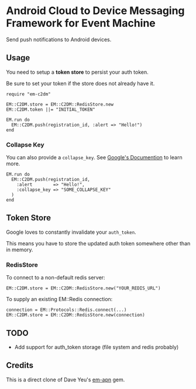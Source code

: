 # Android Cloud to Device Messaging Framework for Event Machine 

Send push notifications to Android devices.

## Usage

You need to setup a __token store__ to persist your auth token.

Be sure to set your token if the store does not already have it.

    require "em-c2dm"

    EM::C2DM.store = EM::C2DM::RedisStore.new
    EM::C2DM.token ||= "INITIAL_TOKEN"
        
    EM.run do
      EM::C2DM.push(registration_id, :alert => "Hello!")
    end
    
### Collapse Key

You can also provide a `collapse_key`. See [Google's Documention](http://google.com) to learn more.

    EM.run do
      EM::C2DM.push(registration_id,
        :alert        => "Hello!",
        :collapse_key => "SOME_COLLAPSE_KEY"
      )
    end

## Token Store

Google loves to constantly invalidate your `auth_token`.

This means you have to store the updated auth token somewhere other than 
in memory.

### RedisStore

To connect to a non-default redis server:

    EM::C2DM.store = EM::C2DM::RedisStore.new("YOUR_REDIS_URL")
    
To supply an existing EM::Redis connection:

    connection = EM::Protocols::Redis.connect(...)
    EM::C2DM.store = EM::C2DM::RedisStore.new(connection)
        
## TODO

* Add support for auth_token storage (file system and redis probably)

## Credits

This is a direct clone of Dave Yeu's [em-apn](https://github.com/groupme/em-apn) gem.
